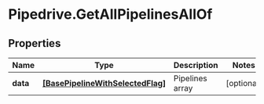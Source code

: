 # Pipedrive.GetAllPipelinesAllOf

## Properties

Name | Type | Description | Notes
------------ | ------------- | ------------- | -------------
**data** | [**[BasePipelineWithSelectedFlag]**](BasePipelineWithSelectedFlag.md) | Pipelines array | [optional] 


